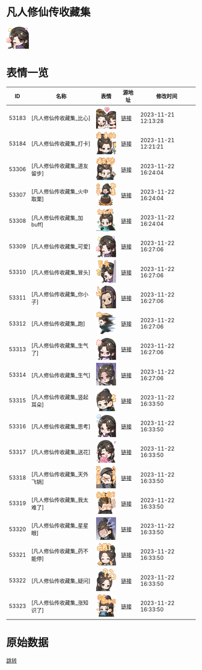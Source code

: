 # 凡人修仙传收藏集

<img src="./cover.png" height="60" alt="cover" />

# 表情一览

|ID|名称|表情|源地址|修改时间|
|----|----|----|----|----|
|53183|[凡人修仙传收藏集_比心]|<img src="./pic/053183_%5B凡人修仙传收藏集_比心%5D.png" height="60" alt="比心"/>|[链接](https://i0.hdslb.com/bfs/emote/98706897d5a6f13062d9893c1742e7e98ee0451d.png)|2023-11-21 12:13:28|
|53184|[凡人修仙传收藏集_打卡]|<img src="./pic/053184_%5B凡人修仙传收藏集_打卡%5D.png" height="60" alt="打卡"/>|[链接](https://i0.hdslb.com/bfs/emote/5e184e3b8b29273c6802a0f1ed3b68ee0795c918.png)|2023-11-21 12:21:21|
|53306|[凡人修仙传收藏集_道友留步]|<img src="./pic/053306_%5B凡人修仙传收藏集_道友留步%5D.png" height="60" alt="道友留步"/>|[链接](https://i0.hdslb.com/bfs/emote/b2d06bf6548cc60131de9a3d5e1980d12b08e0d1.png)|2023-11-22 16:24:04|
|53307|[凡人修仙传收藏集_火中取栗]|<img src="./pic/053307_%5B凡人修仙传收藏集_火中取栗%5D.png" height="60" alt="火中取栗"/>|[链接](https://i0.hdslb.com/bfs/emote/15c17d4dcce0a22047bf651c470a11fcacfd6426.png)|2023-11-22 16:24:04|
|53308|[凡人修仙传收藏集_加buff]|<img src="./pic/053308_%5B凡人修仙传收藏集_加buff%5D.png" height="60" alt="加buff"/>|[链接](https://i0.hdslb.com/bfs/emote/71136d330b6d0071ab4aea7be8a7a22f9000b2a5.png)|2023-11-22 16:24:04|
|53309|[凡人修仙传收藏集_可爱]|<img src="./pic/053309_%5B凡人修仙传收藏集_可爱%5D.png" height="60" alt="可爱"/>|[链接](https://i0.hdslb.com/bfs/emote/7cc1b72c39b2c9c6e94598066229bb3553df936b.png)|2023-11-22 16:27:06|
|53310|[凡人修仙传收藏集_冒头]|<img src="./pic/053310_%5B凡人修仙传收藏集_冒头%5D.png" height="60" alt="冒头"/>|[链接](https://i0.hdslb.com/bfs/emote/5e7111a91b4896eecf9a2e8b75ba9b2070f59027.png)|2023-11-22 16:27:06|
|53311|[凡人修仙传收藏集_你小子]|<img src="./pic/053311_%5B凡人修仙传收藏集_你小子%5D.png" height="60" alt="你小子"/>|[链接](https://i0.hdslb.com/bfs/emote/f182a07f237e97a188e2f00ee163acd64747979f.png)|2023-11-22 16:27:06|
|53312|[凡人修仙传收藏集_跑]|<img src="./pic/053312_%5B凡人修仙传收藏集_跑%5D.png" height="60" alt="跑"/>|[链接](https://i0.hdslb.com/bfs/emote/81392ee4f2f4e61a97f774b747ec4907fa39602a.png)|2023-11-22 16:27:06|
|53313|[凡人修仙传收藏集_生气了]|<img src="./pic/053313_%5B凡人修仙传收藏集_生气了%5D.png" height="60" alt="生气了"/>|[链接](https://i0.hdslb.com/bfs/emote/00628c3c306d163925a23e1ae171ca8715928820.png)|2023-11-22 16:27:06|
|53314|[凡人修仙传收藏集_生气]|<img src="./pic/053314_%5B凡人修仙传收藏集_生气%5D.png" height="60" alt="生气"/>|[链接](https://i0.hdslb.com/bfs/emote/3e8e6a9c3bce12fc7a2b145066825b274685cf7a.png)|2023-11-22 16:27:06|
|53315|[凡人修仙传收藏集_竖起耳朵]|<img src="./pic/053315_%5B凡人修仙传收藏集_竖起耳朵%5D.png" height="60" alt="竖起耳朵"/>|[链接](https://i0.hdslb.com/bfs/emote/70b87405528c167a83e6a296e1057a6114103bb9.png)|2023-11-22 16:33:50|
|53316|[凡人修仙传收藏集_思考]|<img src="./pic/053316_%5B凡人修仙传收藏集_思考%5D.png" height="60" alt="思考"/>|[链接](https://i0.hdslb.com/bfs/emote/25eab44bd1155a1295eb0eba555748192c1a1e34.png)|2023-11-22 16:33:50|
|53317|[凡人修仙传收藏集_送花]|<img src="./pic/053317_%5B凡人修仙传收藏集_送花%5D.png" height="60" alt="送花"/>|[链接](https://i0.hdslb.com/bfs/emote/b375eac8f0e1a3b1470ff1f4e190c357af04377e.png)|2023-11-22 16:33:50|
|53318|[凡人修仙传收藏集_天外飞锅]|<img src="./pic/053318_%5B凡人修仙传收藏集_天外飞锅%5D.png" height="60" alt="天外飞锅"/>|[链接](https://i0.hdslb.com/bfs/emote/973a57b67eb4c1ed5fdb778ed04ba683af0829a5.png)|2023-11-22 16:33:50|
|53319|[凡人修仙传收藏集_我太难了]|<img src="./pic/053319_%5B凡人修仙传收藏集_我太难了%5D.png" height="60" alt="我太难了"/>|[链接](https://i0.hdslb.com/bfs/emote/7a28c75db4ad8cb573c04c6e18e7bce3b9a13c0f.png)|2023-11-22 16:33:50|
|53320|[凡人修仙传收藏集_星星眼]|<img src="./pic/053320_%5B凡人修仙传收藏集_星星眼%5D.png" height="60" alt="星星眼"/>|[链接](https://i0.hdslb.com/bfs/emote/6756ea6c5fa21d55881135f0a4d3cbe194780bdd.png)|2023-11-22 16:33:50|
|53321|[凡人修仙传收藏集_药不能停]|<img src="./pic/053321_%5B凡人修仙传收藏集_药不能停%5D.png" height="60" alt="药不能停"/>|[链接](https://i0.hdslb.com/bfs/emote/df98e0f0c92e1ed8152423258aab23e1675e222f.png)|2023-11-22 16:33:50|
|53322|[凡人修仙传收藏集_疑问]|<img src="./pic/053322_%5B凡人修仙传收藏集_疑问%5D.png" height="60" alt="疑问"/>|[链接](https://i0.hdslb.com/bfs/emote/6290f26011e702d96e8a0faa0a97b15f87882097.png)|2023-11-22 16:33:50|
|53323|[凡人修仙传收藏集_涨知识了]|<img src="./pic/053323_%5B凡人修仙传收藏集_涨知识了%5D.png" height="60" alt="涨知识了"/>|[链接](https://i0.hdslb.com/bfs/emote/da35d0c9ddcde6a96c3bc9c69e92164f2c0172e5.png)|2023-11-22 16:33:50|

# 原始数据

[跳转](./raw.json)

